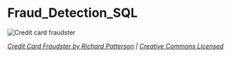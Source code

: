 # Fraud_Detection_SQL

![Credit card fraudster]([Images/credit_card_fraudster.jpg](https://github.com/Satishwagh003/Fraud-Detection/blob/main/credit_card_fraudster.jpg))

*[Credit Card Fraudster by Richard Patterson](https://www.flickr.com/photos/136770128@N07/42252105582/) | [Creative Commons Licensed](https://creativecommons.org/licenses/by/2.0/)*
